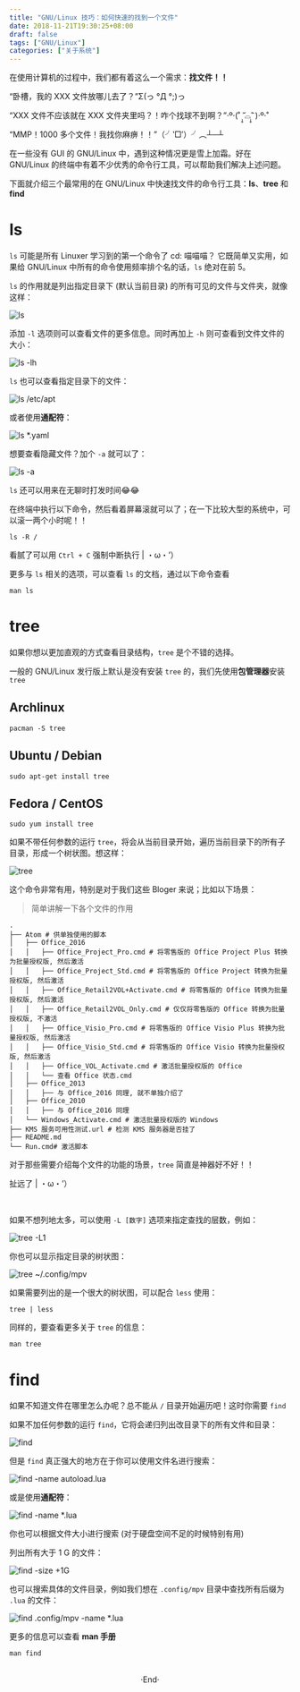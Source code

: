 ```yaml
---
title: "GNU/Linux 技巧：如何快速的找到一个文件"
date: 2018-11-21T19:30:25+08:00
draft: false
tags: ["GNU/Linux"]
categories: ["关于系统"]
---
```

<!-- 
<img alt="" src="https://mogeko.github.io/images/032/" >
<span class="spoiler" ></span>
&emsp;&emsp;
 -->

在使用计算机的过程中，我们都有着这么一个需求：**找文件！！**

“卧槽，我的 XXX 文件放哪儿去了？”Σ(っ °Д °;)っ

“XXX 文件不应该就在 XXX 文件夹里吗？！咋个找球不到啊？”‧º·(˚ ˃̣̣̥᷄⌓˂̣̣̥᷅ )‧º·˚

“MMP！1000 多个文件！我找你麻痹！！”（╯‵□′）╯︵┴─┴

在一些没有 GUI 的 GNU/Linux 中，遇到这种情况更是雪上加霜。好在 GNU/Linux 的终端中有着不少优秀的命令行工具，可以帮助我们解决上述问题。

下面就介绍三个最常用的在 GNU/Linux 中快速找文件的命令行工具：**ls**、**tree** 和 **find**

# ls

`ls` 可能是所有 Linuxer 学习到的第一个命令了 <span class="spoiler" >cd: 喵喵喵？</span> 它既简单又实用，如果给 GNU/Linux 中所有的命令使用频率排个名的话，`ls` 绝对在前 5。

`ls` 的作用就是列出指定目录下 (默认当前目录) 的所有可见的文件与文件夹，就像这样：

<img alt="ls" src="https://mogeko.github.io/images/032/ls.png" >

添加 `-l` 选项则可以查看文件的更多信息。同时再加上 `-h` 则可查看到文件文件的大小：

<img alt="ls -lh" src="https://mogeko.github.io/images/032/ls-lh.png" >

`ls` 也可以查看指定目录下的文件：

<img alt="ls /etc/apt" src="https://mogeko.github.io/images/032/ls_etc-apt.png" >

或者使用**通配符**：

<img alt="ls *.yaml" src="https://mogeko.github.io/images/032/ls_-.yaml.png" >

想要查看隐藏文件？加个 `-a` 就可以了：

<img alt="ls -a" src="https://mogeko.github.io/images/032/ls-a.png" >

`ls` 还可以用来在无聊时打发时间😂😂

在终端中执行以下命令，然后看着屏幕滚就可以了；在一下比较大型的系统中，可以滚一两个小时呢！！

```shell
ls -R /
```

看腻了可以用 `Ctrl + C` 强制中断执行 | ・ω・’）

更多与 `ls` 相关的选项，可以查看 `ls` 的文档，通过以下命令查看

```shell
man ls
```

# tree

如果你想以更加直观的方式查看目录结构，`tree` 是个不错的选择。

一般的 GNU/Linux 发行版上默认是没有安装 `tree` 的，我们先使用**包管理器**安装 `tree`

## Archlinux

```shell
pacman -S tree
```
## Ubuntu / Debian

```shell
sudo apt-get install tree
```

## Fedora / CentOS

```shell
sudo yum install tree
```

如果不带任何参数的运行 `tree`，将会从当前目录开始，遍历当前目录下的所有子目录，形成一个树状图。想这样：

<img alt="tree" src="https://mogeko.github.io/images/032/tree.png" >

这个命令非常有用，特别是对于我们这些 Bloger 来说；比如以下场景：

> 简单讲解一下各个文件的作用
>
```shell
.
├── Atom # 供单独使用的脚本
│   ├── Office_2016
│   │   ├── Office_Project_Pro.cmd # 将零售版的 Office Project Plus 转换为批量授权版, 然后激活
│   │   ├── Office_Project_Std.cmd # 将零售版的 Office Project 转换为批量授权版, 然后激活
│   │   ├── Office_Retail2VOL+Activate.cmd # 将零售版的 Office 转换为批量授权版, 然后激活
│   │   ├── Office_Retail2VOL_Only.cmd # 仅仅将零售版的 Office 转换为批量授权版, 不激活
│   │   ├── Office_Visio_Pro.cmd # 将零售版的 Office Visio Plus 转换为批量授权版, 然后激活
│   │   ├── Office_Visio_Std.cmd # 将零售版的 Office Visio 转换为批量授权版, 然后激活
│   │   ├── Office_VOL_Activate.cmd # 激活批量授权版的 Office
│   │   └── 查看 Office 状态.cmd
│   ├── Office_2013
│   │   ├── 与 Office_2016 同理, 就不单独介绍了
│   ├── Office_2010
│   │   ├── 与 Office_2016 同理
│   └── Windows_Activate.cmd # 激活批量授权版的 Windows
├── KMS 服务可用性测试.url # 检测 KMS 服务器是否挂了
├── README.md
└── Run.cmd# 激活脚本
```


对于那些需要介绍每个文件的功能的场景，`tree` 简直是神器好不好！！

扯远了 | ・ω・’）

<br>

如果不想列地太多，可以使用 `-L [数字]` 选项来指定查找的层数，例如：

<img alt="tree -L1" src="https://mogeko.github.io/images/032/tree-L1.png" >

你也可以显示指定目录的树状图：

<img alt="tree ~/.config/mpv" src="https://mogeko.github.io/images/032/tree_-.config-mpv.png" >

如果需要列出的是一个很大的树状图，可以配合 `less` 使用：

```shell
tree | less
```

同样的，要查看更多关于 `tree` 的信息：

```shell
man tree
```

# find

如果不知道文件在哪里怎么办呢？总不能从 `/` 目录开始遍历吧！这时你需要 `find`

如果不加任何参数的运行 `find`，它将会递归列出改目录下的所有文件和目录：

<img alt="find" src="https://mogeko.github.io/images/032/find.png" >

但是 `find` 真正强大的地方在于你可以使用文件名进行搜索：

<img alt="find -name autoload.lua" src="https://mogeko.github.io/images/032/find-name.png" >

或是使用**通配符**：

<img alt="find -name *.lua" src="https://mogeko.github.io/images/032/find-name_-.lua.png" >

你也可以根据文件大小进行搜索 (对于硬盘空间不足的时候特别有用)

列出所有大于 1 G 的文件：

<img alt="find -size +1G" src="https://mogeko.github.io/images/032/find-size+1G.png" >

也可以搜索具体的文件目录，例如我们想在 `.config/mpv` 目录中查找所有后缀为 `.lua` 的文件：

<img alt="find .config/mpv -name *.lua" src="https://mogeko.github.io/images/032/find_.config-mpv_-name_-.lua.png" >

更多的信息可以查看 **man 手册**

```shell
man find
```







<br>

<center>  ·End·  </center>